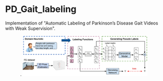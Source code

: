 # PD_Gait_labeling
Implementation of "Automatic Labeling of Parkinson’s Disease Gait
Videos with Weak Supervision". 

<p align="center">.
<img  src="Figures/tiser.jpg" width="400">
<p/>
